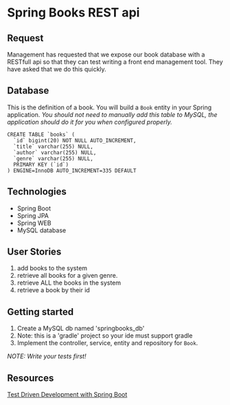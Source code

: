 # Spring Books REST api

## Request
Management has requested that we expose our book database with a RESTfull api so that they can 
test writing a front end management tool. They have asked that we do this quickly.

## Database
This is the definition of a book. You will build a `Book` entity in your Spring application. *You should not need to manually add this table to MySQL, the application should do it for you when configured properly.*

```
CREATE TABLE `books` (
  `id` bigint(20) NOT NULL AUTO_INCREMENT,
  `title` varchar(255) NULL,
  `author` varchar(255) NULL,
  `genre` varchar(255) NULL,
  PRIMARY KEY (`id`)
) ENGINE=InnoDB AUTO_INCREMENT=335 DEFAULT 
```

## Technologies
* Spring Boot
* Spring JPA
* Spring WEB
* MySQL database

## User Stories
1. add books to the system
1. retrieve all books for a given genre.
1. retrieve ALL the books in the system
1. retrieve a book by their id

## Getting started
1. Create a MySQL db named 'springbooks_db'
1. Note: this is a 'gradle' project so your ide must support gradle
1. Implement the controller, service, entity and repository for `Book`.

*NOTE: Write your tests first!*

## Resources
[Test Driven Development with Spring Boot](https://www.youtube.com/watch?v=s9vt6UJiHg4)

